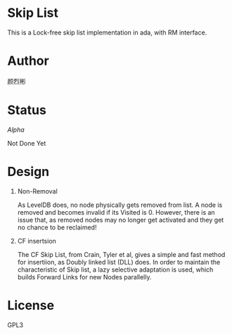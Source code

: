 Skip List
=========
This is a Lock-free skip list implementation in ada, with RM interface.

Author
======
颜烈彬

Status
======
*Alpha*

Not Done Yet

Design
========
1. Non-Removal

    As LevelDB does, no node physically gets removed from list. A node is removed and becomes invalid if its Visited is 0. However, there is an issue that, as removed nodes may no longer get activated and they get no chance to be reclaimed!

2. CF insertsion

    The CF Skip List, from Crain, Tyler et al, gives a simple and fast method for insertiion, as Doubly linked list (DLL) does.
In order to maintain the characteristic of Skip list, a lazy selective adaptation is used, which builds Forward Links for new Nodes parallelly.

License
=======
GPL3
